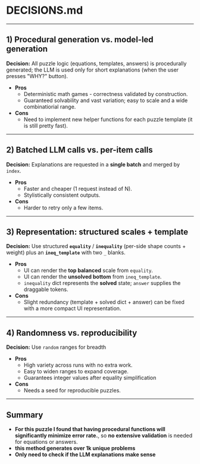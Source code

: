 # DECISIONS.md

---

## 1) Procedural generation vs. model-led generation
**Decision:** All puzzle logic (equations, templates, answers) is procedurally generated; the LLM is used only for short explanations (when the user presses "WHY?" button).

- **Pros**
  - Deterministic math games - correctness validated by construction.
  - Guaranteed solvability and vast variation; easy to scale and a wide combinatiorial range.
- **Cons**
  - Need to implement new helper functions for each puzzle template (it is still pretty fast).


---

## 2) Batched LLM calls vs. per-item calls
**Decision:** Explanations are requested in a **single batch** and merged by `index`.

- **Pros**
  - Faster and cheaper (1 request instead of N).
  - Stylistically consistent outputs.
- **Cons**
  - Harder to retry only a few items.

---

## 3) Representation: structured scales + template
**Decision:** Use structured **`equality`** / **`inequality`** (per-side shape counts + weight) plus an **`ineq_template`** with two `_` blanks.

- **Pros**
  - UI can render the **top balanced** scale from `equality`.
  - UI can render the **unsolved bottom** from `ineq_template`.
  - `inequality` dict represents the **solved** state; `answer` supplies the draggable tokens.
- **Cons**
  - Slight redundancy (template + solved dict + answer) can be fixed with a more compact UI representation.
---

## 4) Randomness vs. reproducibility
**Decision:** Use `random` ranges for breadth

- **Pros**
  - High variety across runs with no extra work.
  - Easy to widen ranges to expand coverage.
  - Guarantees integer values after equality simplification
- **Cons**
  - Needs a seed for reproducible puzzles.

---

## Summary
- **For this puzzle I found that having procedural functions will significantly minimize error rate.**, so **no extensive validation** is needed for equations or answers.
- **this method generates over 1k unique problems**
- **Only need to check if the LLM explanations make sense**